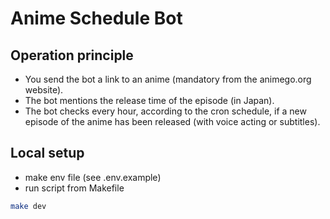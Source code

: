 # Anime Schedule Bot

## Operation principle

- You send the bot a link to an anime (mandatory from the animego.org website).
- The bot mentions the release time of the episode (in Japan).
- The bot checks every hour, according to the cron schedule, if a new episode of the anime has been released (with voice acting or subtitles).

## Local setup

- make env file (see .env.example)
- run script from Makefile

```sh
make dev 
```